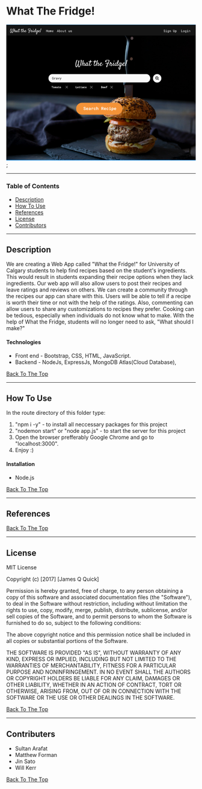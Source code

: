 # What The Fridge!

![Project Image](./public/img/image.png);

---

### Table of Contents

- [Description](#description)
- [How To Use](#how-to-use)
- [References](#references)
- [License](#license)
- [Contributors](#contributors-info)

---

## Description

We are creating a Web App called "What the Fridge!" for University of Calgary students to help find recipes based on the student's ingredients. This would result in students expanding their recipe options when they lack ingredients. Our web app will also allow users to post their recipes and leave ratings and reviews on others. We can create a community through the recipes our app can share with this. Users will be able to tell if a recipe is worth their time or not with the help of the ratings. Also, commenting can allow users to share any customizations to recipes they prefer. Cooking can be tedious, especially when individuals do not know what to make. With the help of What the Fridge, students will no longer need to ask, "What should I make?"

#### Technologies

- Front end - Bootstrap, CSS, HTML, JavaScript.
- Backend - NodeJs, ExpressJs, MongoDB Atlas(Cloud Database),

[Back To The Top](#read-me-template)

---

## How To Use

In the route directory of this folder type:

1. "npm i -y" - to install all neccessary packages for this project
2. "nodemon start" or "node app.js" - to start the server for this project
3. Open the browser prefferably Google Chrome and go to "localhost:3000".
4. Enjoy :)

#### Installation

- Node.js

[Back To The Top](#read-me-template)

---

## References
[Back To The Top](#read-me-template)

---

## License

MIT License

Copyright (c) [2017] [James Q Quick]

Permission is hereby granted, free of charge, to any person obtaining a copy
of this software and associated documentation files (the "Software"), to deal
in the Software without restriction, including without limitation the rights
to use, copy, modify, merge, publish, distribute, sublicense, and/or sell
copies of the Software, and to permit persons to whom the Software is
furnished to do so, subject to the following conditions:

The above copyright notice and this permission notice shall be included in all
copies or substantial portions of the Software.

THE SOFTWARE IS PROVIDED "AS IS", WITHOUT WARRANTY OF ANY KIND, EXPRESS OR
IMPLIED, INCLUDING BUT NOT LIMITED TO THE WARRANTIES OF MERCHANTABILITY,
FITNESS FOR A PARTICULAR PURPOSE AND NONINFRINGEMENT. IN NO EVENT SHALL THE
AUTHORS OR COPYRIGHT HOLDERS BE LIABLE FOR ANY CLAIM, DAMAGES OR OTHER
LIABILITY, WHETHER IN AN ACTION OF CONTRACT, TORT OR OTHERWISE, ARISING FROM,
OUT OF OR IN CONNECTION WITH THE SOFTWARE OR THE USE OR OTHER DEALINGS IN THE
SOFTWARE.

[Back To The Top](#read-me-template)

---

## Contributers

- Sultan Arafat
- Matthew Forman
- Jin Sato
- Will Kerr

[Back To The Top](#read-me-template)

